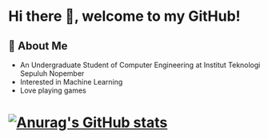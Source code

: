 # Hi there 👋, welcome to my GitHub!
## 🚀 About Me
- An Undergraduate Student of Computer Engineering at Institut Teknologi Sepuluh Nopember
- Interested in Machine Learning
- Love playing games
# [![Anurag's GitHub stats](https://github-readme-stats.vercel.app/api?username=anuraghazra)](https://github.com/anuraghazra/github-readme-stats)
